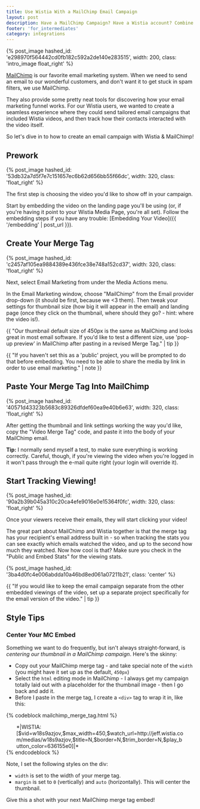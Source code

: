 ```yaml
---
title: Use Wistia With a MailChimp Email Campaign
layout: post
description: Have a MailChimp Campaign? Have a Wistia account? Combine their powers for all sorts of awesome.
footer: 'for_intermediates'
category: integrations
---
```


{% post_image hashed_id: 'e298970f564442cd0fb182c592a2de140e283515', width: 200, class: 'intro_image float_right' %}

[MailChimp](http://mailchimp.com) is our favorite email marketing system.  When we need to send an email to our wonderful customers, and don't want it to get stuck in spam filters, we use MailChimp.

They also provide some pretty neat tools for discovering how your email marketing funnel works.  For our Wistia users, we wanted to create a seamless experience where they could send tailored email campaigns that included Wistia videos, and then track how their contacts interacted with the video itself.

So let's dive in to how to create an email campaign with Wistia &amp; MailChimp!

## Prework

{% post_image hashed_id: '53db32a7d5f7e7c151657ec6b62d656bb55f66dc', width: 320, class: 'float_right' %}

The first step is choosing the video you'd like to show off in your campaign.

Start by embedding the video on the landing page you'll be using (or, if you're having it point to your Wistia Media Page, you're all set).  Follow the embedding steps if you have any trouble: [Embedding Your Video]({{ '/embedding' | post_url }}).

## Create Your Merge Tag

{% post_image hashed_id: 'c2457af105ea9884389e436fce38e748a152cd37', width: 320, class: 'float_right' %}

Next, select <span class="code">Email Marketing</span> from under the Media Actions menu.

In the Email Marketing window, choose "MailChimp" from the Email provider drop-down (it should be first, because we &lt;3 them).  Then tweak your settings for thumbnail size (how big it will appear in the email) and landing page (once they click on the thumbnail, where should they go? - hint: where the video is!).

{{ "Our thumbnail default size of 450px is the same as MailChimp and looks great in most email software.  If you'd like to test a different size, use 'pop-up preview' in MailChimp after pasting in a revised Merge Tag." | tip }}

{{ "If you haven't set this as a 'public' project, you will be prompted to do that before embedding.  You need to be able to share the media by link in order to use email marketing." | note }}

## Paste Your Merge Tag Into MailChimp

{% post_image hashed_id: '40571d43323b5683c89326dfdef60ea9e40b6e63', width: 320, class: 'float_right' %}

After getting the thumbnail and link settings working the way you'd like, copy the "Video Merge Tag" code, and paste it into the body of your MailChimp email.

**Tip:** I normally send myself a test, to make sure everything is working correctly. Careful, though, if you're viewing the video when you're logged in it won't pass through the e-mail quite right (your login will override it).

## Start Tracking Viewing!

{% post_image hashed_id: '90a2b39b045a310c20ca4efe9016e0e15364f0fc', width: 320, class: 'float_right' %}

Once your viewers receive their emails, they will start clicking your video!

The great part about MailChimp and Wistia together is that the merge tag has your recipient's email address built in - so when tracking the stats you can see exactly which emails watched the video, and up to the second how much they watched.  Now how cool is that? Make sure you check in the "Public and Embed Stats" for the viewing stats.

{% post_image hashed_id: '3ba4d0fc4e006abdda10a46bd8ed061a07211b21', class: 'center' %}

{{ "If you would like to keep the email campaign separate from the other embedded viewings of the video, set up a separate project specifically for the email version of the video." | tip }}

## Style Tips

### Center Your MC Embed

Something we want to do frequently, but isn't always straight-forward, is *centering
our thumbnail in a MailChimp campaign*. Here's the skinny:

* Copy out your MailChimp merge tag - and take special note of the `width` (you
  might have it set up as the default, `450px`)
* Select the `html` editing mode in MailChimp - I always get my campaign
  totally laid out with a placeholder for the thumbnail image - then I go back
  and add it.
* Before I paste in the merge tag, I create a `<div>` tag to wrap it in, like
  this:

{% codeblock mailchimp_merge_tag.html %}
<div style="width: 450px; margin: 0 auto;">
  *|WISTIA:[$vid=w18s9azjov,$max_width=450,$watch_url=http://jeff.wistia.com/medias/w18s9azjov,$title=N,$border=N,$trim_border=N,$play_button_color=636155e0]|*
</div>
{% endcodeblock %}

Note, I set the following styles on the div:

* `width` is set to the width of your merge tag.
* `margin` is set to `0` (vertically) and `auto` (horizontally). This will
  center the thumbnail.

Give this a shot with your next MailChimp merge tag embed!
